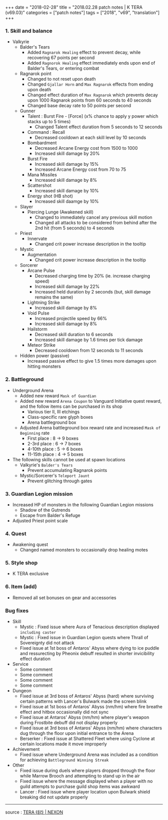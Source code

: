 +++
date = "2018-02-28"
title = "2018.02.28 patch notes | K TERA (v69.03)"
categories = ["patch notes"]
tags = ["2018", "v69", "translation"]
+++

### 1. Skill and balance
- Valkyrie
  - Balder's Tears
    - Added `Ragnarok Healing` effect to prevent decay, while recovering 67 points per second
    - Added `Ragnorok Healing` effect immediately ends upon end of Balder's Tears, or entering combat
  - Ragnarok point
    - Changed to not reset upon death
    - Changed `Gjallar Horn` and `Max Ragnarok` effects from ending upon death
    - Changed effect duration of `Max Ragnarok` which prevents decay upon 1000 Ragnarok points from 60 seconds to 40 seconds
    - Changed base decay rate to 50 points per second
  - Gunner
    - Talent : Burst Fire - [Force] (x% chance to apply y power which stacks up to 5 times)
      - Changed Talent effect duration from 5 seconds to 12 seconds
    - Command : Recall
      - Decreased cooldown at each skill level by 10 seconds
    - Bombardment
      - Decreased Arcane Energy cost from 1500 to 1000
      - Increased skill damage by 20%
    - Burst Fire
      - Increased skill damage by 15%
      - Increased Arcane Energy cost from 70 to 75
    - Mana Missiles
      - Increased skill damage by 8%
    - Scattershot
      - Increased skill damage by 10%
    - Energy shot (HB shot)
      - Increased skill daamge by 10%
  - Slayer
    - Piercing Lunge (Awakened skill)
      - Changed to immediately cancel any previous skill motion
      - Changed all attacks to be considered from behind after the 2nd hit (from 5 seconds) to 4 seconds
  - Priest
    - Innervate
      - Changed crit power increase description in the tooltip
  - Mystic
    - Augmentation
      - Changed crit power increase description in the tooltip
  - Sorcerer
    - Arcane Pulse
      - Decreased charging time by 20% (ie. increase charging speed)
      - Increased skill damage by 22%
      - Increased held duration by 2 seconds (but, skill damage remains the same)
    - Lightning Strike
      - Increased skill damage by 8%
    - Void Pulse
      - Increased projectile speed by 66%
      - Increased skill damage by 8%
    - Hailstorm
      - Decreased skill duration to 6 seconds
      - Increased skill damage by 1.6 times per tick damage
    - Meteor Strike
      - Decreased cooldown from 12 seconds to 11 seconds
  - Hidden power (passive)
    - Increased passive effect to give 1.5 times more damages upon hitting monsters

### 2. Battleground
- Underground Arena
  - Added new reward `Mask of Guardian`
  - Added new reward `Arena Coupon` to Vanguard Initiative quest reward, and the follow items can be purchased in its shop
    - Various tier II, III etchings
    - Class-specific rare glyph boxes
    - Arena battleground box
  - Adjusted Arena battleground box reward rate and increased `Mask of Beginning` rate
    - First place : 8 -> 9 boxes
    - 2-3rd place : 6 -> 7 boxes
    - 4-10th place : 5 -> 6 boxes
    - 11-15th place : 4 -> 5 boxes
- The following skills cannot be used at spawn locations
  - Valkyrie's `Balder's Tears`
    - Prevent accumulating Ragnarok points
  - Mystic/Sorcerer's `Teleport Jaunt`
    - Prevent glitching through gates

### 3. Guardian Legion mission
- Increased HP of monsters in the following Guardian Legion missions
  - Shadow of the Gutrends
  - Escape from Balder's Refuge
- Adjusted Priest point scale

### 4. Quest
- Awakening quest
  - Changed named monsters to occasionally drop healing motes

### 5. Style shop
- K TERA exclusive

### 6. Item (add)
- Removed all set bonuses on gear and accessories

### Bug fixes
- Skill
  - Mystic : Fixed issue where Aura of Tenacious description displayed `including caster`
  - Mystic : Fixed issue in Guardian Legion quests where Thrall of Sovereignty did not attack
  - Fixed issue at 1st boss of Antaros' Abyss where dying to ice puddle and ressurecting by Pheonix debuff resulted in shorter invicibility effect duration
- Service
  - Some comment
  - Some comment
  - Some comment
  - Some comment
- Dungeon
  - Fixed issue at 3rd boss of Antaros' Abyss (hard) where surviving certain patterns with Lancer's Bulwark made the screen blink
  - Fixed issue at 1st boss of Antaros' Abyss (nm/hm) where fire breathe effect and hitbox occasionally did not sync
  - Fixed issue at Antaros' Abyss (nm/hm) where player's weapon during Frostbite debuff did not display properly
  - Fixed issue at 3rd boss of Antaros' Abyss (nm/hm) where characters dug through the floor upon initial entrance to the Arena
  - Berserker : Fixed issue at Shattered Fleet where using Cyclone at certain locations made it move improperly
- Achievement
  - Fixed issue where Underground Arena was included as a condition for achieving `Battleground Winning Streak`
- Other
  - Fixed issue during duels where players dropped through the floor while Marrow Brooch and attempting to stand up in the air
  - Fixed issue where the message displayed when a player with no guild attempts to purchase guild shop items was awkward
  - Lancer : Fixed issue where player location upon Bulwark shield breaking did not update properly

----

source : [TERA 테라 | NEXON](http://tera.nexon.com/news/update/view.aspx?n4articlesn=321)
